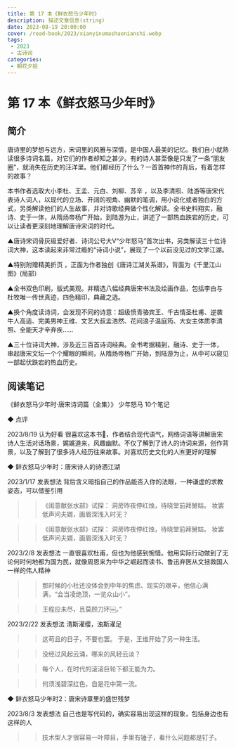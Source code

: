 ```yaml
---
title: 第 17 本《鲜衣怒马少年时》
description: 描述文章信息(string)
date: 2023-08-19 20:00:00
cover: /read-book/2023/xianyinumashaonianshi.webp
tags:
 - 2023
 - 古诗词
categories:
 - 朝花夕拾
---
```

# 第 17 本《鲜衣怒马少年时》

## 简介
唐诗里的梦想与远方，宋词里的风雅与深情，是中国人最美的记忆。我们自小就熟读很多诗词名篇，对它们的作者却知之甚少。有的诗人甚至像是只发了一条“朋友圈”，就消失在历史的汪洋里。他们都经历了什么？一首首神作的背后，有着怎样的故事？

本书作者选取大小李杜、王孟、元白、刘柳、苏辛 ，以及李清照、陆游等唐宋代表诗人词人，以现代的立场、开阔的视角、幽默的笔调，用小说化或者独白的方式，另类解读他们的人生故事，并对诗歌经典做个性化解读。全书史料翔实，融诗、史于一体，从隋炀帝杨广开始，到陆游为止，讲述了一部热血跌宕的历史，可以让读者更深刻地理解唐诗宋词的时代。

▲唐诗宋词骨灰级爱好者、诗词公号大V“少年怒马”首次出书，另类解读三十位诗词大神，这本读起来非常过瘾的“诗词小说”，展现了一个以前没见过的文学江湖。

▲特别附赠精美折页 ，正面为作者独创《唐诗江湖关系谱》，背面为《千里江山图》(局部）

▲全书双色印刷，版式美观。并精选八幅经典唐宋书法及绘画作品，包括李白与杜牧唯一传世真迹，四色精印，典藏之选。

▲换个角度读诗词，会发现不同的诗意：超级愤青骆宾王、千古情圣杜甫、逆袭牛人高适、完美男神王维、文艺大叔孟浩然、花间浪子温庭筠、大女主体质李清照、全能天才辛弃疾……

▲三十位诗词大神，涉及近三百首诗词经典。全书考据精到，融诗、史于一体，串起唐宋文坛一个个耀眼的瞬间，从隋炀帝杨广开始，到陆游为止，从中可以窥见一部起伏跌宕的热血历史。

## 阅读笔记
《鲜衣怒马少年时·唐宋诗词篇（全集）》
少年怒马
10个笔记

◆  点评

2023/8/19 认为好看
很喜欢这本书📖，作者结合现代语气，网络词语等讲解唐宋诗人生活对话场景，娓娓道来，风趣幽默。不仅了解到了诗人的诗词来源，创作背景，以及了解到了很多诗人经历往来故事。对喜欢历史文化的人🈶更好的理解

◆  鲜衣怒马少年时：唐宋诗人的诗酒江湖

2023/1/17 发表想法
背后含义暗指自己的作品能否入你的法眼，一种谦虚的求教姿态，可以借鉴引用
>> 《闺意献张水部》试探：
洞房昨夜停红烛，待晓堂前拜舅姑。
妆罢低声问夫婿，画眉深浅入时无？

>> 《闺意献张水部》试探：
洞房昨夜停红烛，待晓堂前拜舅姑。
妆罢低声问夫婿，画眉深浅入时无？

2023/2/8 发表想法
一直很喜欢杜甫，但也为他感到惋惜。他用实际行动做到了无论何时何地都为国为民，就像周恩来为中华之崛起而读书、鲁迅弃医从文拯救国人一样的伟人精神
>> 那时候的小杜还没体会到中年的焦虑、现实的艰辛，他信心满满，“会当凌绝顶，一览众山小”。

>> 王程应未尽，且莫顾刀环￼。”

2023/2/22 发表想法
清斯濯缨，浊斯濯足
>> 这苟且的日子，不要也罢。
于是，王维开始了另一种生活。

>> 没经过风起云涌，哪来的风轻云淡？

>> 每个人，在时代的滚滚巨轮下都无能为力。

>> 何须浅碧深红色，自是花中第一流。

◆  鲜衣怒马少年时2：唐宋诗章里的盛世残梦

2023/8/3 发表想法
自己也是写代码的，确实容易出现这样的现象，包括身边也有这样的人
>> 技术型人才很容易一叶障目，手里有锤子，看什么问题都是钉子。
